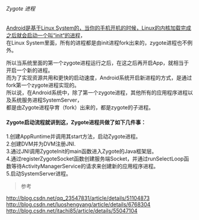 ###### Zygote 进程

[Android是基于Linux System的，当你的手机开机的时候，Linux的内核加载完成之后就会启动一个叫“init“的进程](fork_Zygote.md)，   
在Linux System里面，所有的进程都是由init进程fork出来的，zygote进程也不例外。  

所以当系统里面的第一个zygote进程运行之后，在这之后再开启App，就相当于开启一个新的进程。  
而为了实现资源共用和更快的启动速度，Android系统开启新进程的方式，是通过fork第一个zygote进程实现的。  
所以说，在Android系统中，除了第一个zygote进程，其他所有的应用程序进程以及系统服务进程SystemServer，  
都是由Zygote进程孕育（fork）出来的，都是zygote的子进程。  

#### Zygote启动流程就讲到这，Zygote进程共做了如下几件事：   
1.创建AppRuntime并调用其start方法，启动Zygote进程。   
2.创建DVM并为DVM注册JNI.   
3.通过JNI调用ZygoteInit的main函数进入Zygote的Java框架层。   
4.通过registerZygoteSocket函数创建服务端Socket，并通过runSelectLoop函数等待ActivityManagerService的请求来创建新的应用程序进程。   
5.启动SystemServer进程。  


> 参考   

http://blog.csdn.net/qq_23547831/article/details/51104873  
http://blog.csdn.net/luoshengyang/article/details/6768304    
http://blog.csdn.net/itachi85/article/details/55047104  



